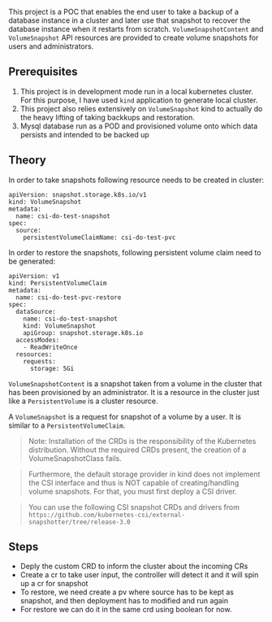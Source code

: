 This project is a POC that enables the end user to take a backup of a database instance in a cluster and later use that snapshot to recover the database instance when it restarts from scratch. `VolumeSnapshotContent` and `VolumeSnapshot` API resources are provided to create volume snapshots for users and administrators.

## Prerequisites
1. This project is in development mode run in a local kubernetes cluster. For this purpose, I have used `kind` application to generate local cluster.
2. This project also relies extensively on `VolumeSnapshot` kind to actually do the heavy lifting of taking backkups and restoration. 
3. Mysql database run as a POD and provisioned volume onto which data persists and intended to be backed up


## Theory
In order to take snapshots following resource needs to be created in cluster:
```
apiVersion: snapshot.storage.k8s.io/v1
kind: VolumeSnapshot
metadata:
  name: csi-do-test-snapshot
spec:
  source:
    persistentVolumeClaimName: csi-do-test-pvc
```

In order to restore the snapshots, following persistent volume claim need to be generated:
```
apiVersion: v1
kind: PersistentVolumeClaim
metadata:
  name: csi-do-test-pvc-restore
spec:
  dataSource:
    name: csi-do-test-snapshot
    kind: VolumeSnapshot
    apiGroup: snapshot.storage.k8s.io
  accessModes:
    - ReadWriteOnce
  resources:
    requests:
      storage: 5Gi
```

`VolumeSnapshotContent` is a snapshot taken from a volume in the cluster that has been provisioned by an administrator. It is a resource in the cluster just like a `PersistentVolume` is a cluster resource.

A `VolumeSnapshot` is a request for snapshot of a volume by a user. It is similar to a `PersistentVolumeClaim`.

> Note: Installation of the CRDs is the responsibility of the Kubernetes distribution.
> Without the required CRDs present, the creation of a VolumeSnapshotClass fails.

> Furthermore, the default storage provider in kind does not implement the CSI interface and thus is NOT capable of creating/handling volume snapshots. For that, you must first deploy a CSI driver. 

> You can use the following CSI snapshot CRDs and drivers from `https://github.com/kubernetes-csi/external-snapshotter/tree/release-3.0`

## Steps

- Deply the custom CRD to inform the cluster about the incoming CRs
- Create a cr to take user input, the controller will detect it and it will spin up a cr for snapshot
- To restore, we need create a pv where source has to be kept as snapshot, and then deployment has to modified and run again
- For restore we can do it in the same crd using boolean for now.
